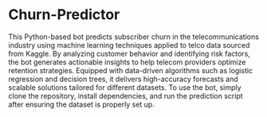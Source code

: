# Churn-Predictor

This Python-based bot predicts subscriber churn in the telecommunications industry using machine learning techniques applied to telco data sourced from Kaggle. By analyzing customer behavior and identifying risk factors, the bot generates actionable insights to help telecom providers optimize retention strategies. Equipped with data-driven algorithms such as logistic regression and decision trees, it delivers high-accuracy forecasts and scalable solutions tailored for different datasets. To use the bot, simply clone the repository, install dependencies, and run the prediction script after ensuring the dataset is properly set up. 
